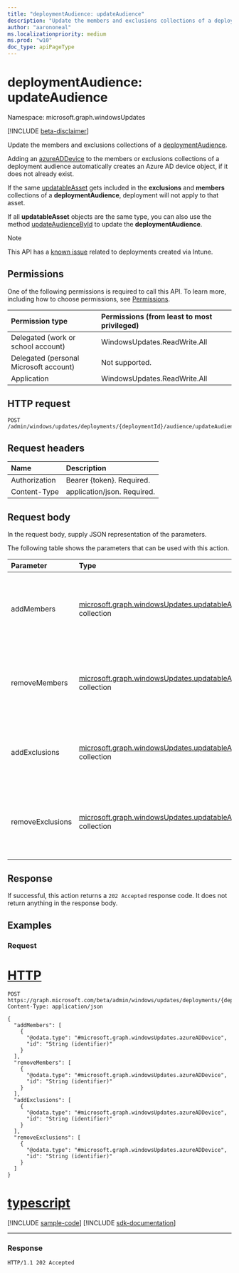 ```yaml
---
title: "deploymentAudience: updateAudience"
description: "Update the members and exclusions collections of a deploymentAudience."
author: "aarononeal"
ms.localizationpriority: medium
ms.prod: "w10"
doc_type: apiPageType
---
```


# deploymentAudience: updateAudience

Namespace: microsoft.graph.windowsUpdates

[!INCLUDE [beta-disclaimer](../../includes/beta-disclaimer.md)]

Update the members and exclusions collections of a [deploymentAudience](../resources/windowsupdates-deploymentaudience.md).

Adding an [azureADDevice](../resources/windowsupdates-azureaddevice.md) to the members or exclusions collections of a deployment audience automatically creates an Azure AD device object, if it does not already exist.

If the same [updatableAsset](../resources/windowsupdates-updatableasset.md) gets included in the **exclusions** and **members** collections of a **deploymentAudience**, deployment will not apply to that asset.

If all **updatableAsset** objects are the same type, you can also use the method [updateAudienceById](windowsupdates-deploymentaudience-updateaudiencebyid.md) to update the **deploymentAudience**.

> [!NOTE]
> This API has a [known issue](/Graph/known-issues#accessing-and-updating-deployment-audiences) related to deployments created via Intune.

## Permissions
One of the following permissions is required to call this API. To learn more, including how to choose permissions, see [Permissions](/graph/permissions-reference).

|Permission type|Permissions (from least to most privileged)|
|:---|:---|
|Delegated (work or school account)|WindowsUpdates.ReadWrite.All|
|Delegated (personal Microsoft account)|Not supported.|
|Application|WindowsUpdates.ReadWrite.All|

## HTTP request

<!-- {
  "blockType": "ignored"
}
-->
``` http
POST /admin/windows/updates/deployments/{deploymentId}/audience/updateAudience
```

## Request headers
|Name|Description|
|:---|:---|
|Authorization|Bearer {token}. Required.|
|Content-Type|application/json. Required.|

## Request body
In the request body, supply JSON representation of the parameters.

The following table shows the parameters that can be used with this action.

|Parameter|Type|Description|
|:---|:---|:---|
|addMembers|[microsoft.graph.windowsUpdates.updatableAsset](../resources/windowsupdates-updatableasset.md) collection|List of [updatableAsset](../resources/windowsupdates-updatableasset.md) resources to add as members of the deployment audience.|
|removeMembers|[microsoft.graph.windowsUpdates.updatableAsset](../resources/windowsupdates-updatableasset.md) collection|List of updatable assets to remove as members of the deployment audience.|
|addExclusions|[microsoft.graph.windowsUpdates.updatableAsset](../resources/windowsupdates-updatableasset.md) collection|List of updatable assets to add as exclusions from the deployment audience.|
|removeExclusions|[microsoft.graph.windowsUpdates.updatableAsset](../resources/windowsupdates-updatableasset.md) collection|List of updatable assets to remove as exclusions from the deployment audience.|



## Response

If successful, this action returns a `202 Accepted` response code. It does not return anything in the response body.

## Examples

### Request


# [HTTP](#tab/http)
<!-- {
  "blockType": "request",
  "name": "deploymentaudience_updateaudience"
}
-->
``` http
POST https://graph.microsoft.com/beta/admin/windows/updates/deployments/{deploymentId}/audience/updateAudience
Content-Type: application/json

{
  "addMembers": [
    {
      "@odata.type": "#microsoft.graph.windowsUpdates.azureADDevice",
      "id": "String (identifier)"
    }
  ],
  "removeMembers": [
    {
      "@odata.type": "#microsoft.graph.windowsUpdates.azureADDevice",
      "id": "String (identifier)"
    }
  ],
  "addExclusions": [
    {
      "@odata.type": "#microsoft.graph.windowsUpdates.azureADDevice",
      "id": "String (identifier)"
    }
  ],
  "removeExclusions": [
    {
      "@odata.type": "#microsoft.graph.windowsUpdates.azureADDevice",
      "id": "String (identifier)"
    }
  ]
}
```

# [typescript](#tab/typescript)
[!INCLUDE [sample-code](../includes/snippets/typescript/deploymentaudience-updateaudience-typescript-snippets.md)]
[!INCLUDE [sdk-documentation](../includes/snippets/snippets-sdk-documentation-link.md)]

---



### Response

<!-- {
  "blockType": "response",
  "truncated": true
}
-->
``` http
HTTP/1.1 202 Accepted
```

